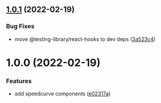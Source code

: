 ## [1.0.1](https://github.com/alexandermendes/next-speedcurve/compare/v1.0.0...v1.0.1) (2022-02-19)


### Bug Fixes

* move @testing-library/react-hooks to dev deps ([3a523c4](https://github.com/alexandermendes/next-speedcurve/commit/3a523c4b64fb926c1c38dc8d6e4f9b8f7756a7dd))

# 1.0.0 (2022-02-19)


### Features

* add speedcurve components ([e02317a](https://github.com/alexandermendes/next-speedcurve/commit/e02317a09a4fcae096b0db4dd933f6b39fcf3dba))
